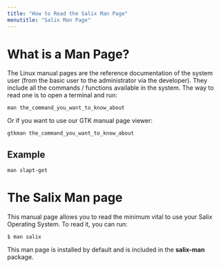 ```yaml
---
title: "How to Read the Salix Man Page"
menutitle: "Salix Man Page"
---
```


# What is a Man Page? 

The Linux manual pages are the reference documentation of the system user (from
the basic user to the administrator via the developer). They include all the
commands / functions available in the system. The way to read one is to open a
terminal and run:

```
man the_command_you_want_to_know_about
```

Or if you want to use our GTK manual page viewer:

```
gtkman the_command_you_want_to_know_about
```

## Example

```
man slapt-get
```

# The Salix Man page 


This manual page allows you to read the minimum vital to use your Salix
Operating System. To read it, you can run:

```
$ man salix
```

This man page is installed by default and is included in the **salix-man**
package.

